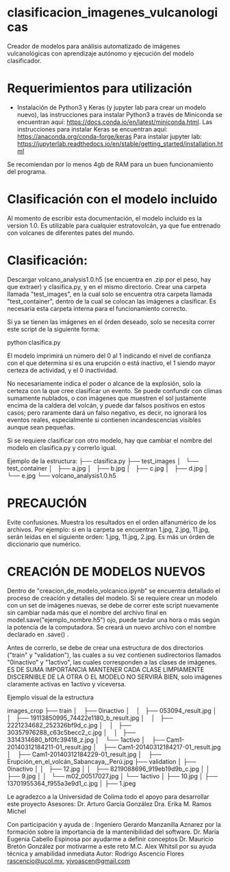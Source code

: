 # clasificacion_imagenes_vulcanologicas
Creador de modelos para análisis automatizado de imágenes vulcanológicas con aprendizaje autónomo y ejecución del modelo clasificador.

# Requerimientos para utilización
- Instalación de Python3 y Keras (y jupyter lab para crear un modelo nuevo), las instrucciones para instalar Python3 a través de Miniconda se encuentran aquí: https://docs.conda.io/en/latest/miniconda.html.
Las instrucciones para instalar Keras se encuentran aquí: https://anaconda.org/conda-forge/keras
Para instalar jupyter lab: https://jupyterlab.readthedocs.io/en/stable/getting_started/installation.html

Se recomiendan por lo menos 4gb de RAM para un buen funcionamiento del programa.


# Clasificación con el modelo incluido
Al momento de escribir esta documentación, el modelo incluido es la version 1.0. Es utilizable para cualquier estratovolcán, ya que fue entrenado con volcanes de diferentes pates del mundo.

# Clasificación:
Descargar volcano_analysis1.0.h5 (se encuentra en .zip por el peso, hay que extraer) y clasifica.py, y en el mismo directorio. Crear una carpeta llamada "test_images", en la cual solo se encuentra otra carpeta llamada "test_container", dentro de la cual se colocan las imágenes a clasificar. Es necesaria esta carpeta interna para el funcionamiento correcto.

Si ya se tienen las imágenes en el órden deseado, solo se necesita correr este script de la siguiente forma: 

python clasifica.py

El modelo imprimirá un número del 0 al 1 indicando el nivel de confianza con el que determina si es una erupción o está inactivo, el 1 siendo mayor certeza de actividad, y el 0 inactividad.

No necesariamente indica el poder o alcance de la explosión, solo la certeza con la que cree clasificar un evento. Se puede confundir con climas sumamente nublados, o con imágenes que muestren el sol justamente encima de la caldera del volcán, y puede dar falsos positivos en estos casos; pero raramente dará un falso negativo, es decir, no ignorará los eventos reales, especialmente si contienen incandescencias visibles aunque sean pequeñas.

Si se requiere clasificar con otro modelo, hay que cambiar el nombre del modelo en clasifica.py y correrlo igual.


Ejemplo de la estructura:
├── clasifica.py
├── test_images
│   └── test_container
│       ├── a.jpg
│       ├── b.jpg
│       ├── c.jpg
│       ├── d.jpg
│       └── e.jpg
└── volcano_analysis1.0.h5


# PRECAUCIÓN
Evite confusiones.
Muestra los resultados en el orden alfanumérico de los archivos. Por ejemplo: si en la carpeta se encuentran 1.jpg, 2.jpg, 11.jpg, serán leídas en el siguiente orden: 1.jpg, 11.jpg, 2.jpg. Es más un órden de  diccionario que numérico.


# CREACIÓN DE MODELOS NUEVOS
Dentro de "creacion_de_modelo_volcanico.ipynb" se encuentra detallado el proceso de creación y detalles del modelo. Si se requiere crear un modelo con un set de imágenes nuevas, se debe de correr este script nuevamente sin cambiar nada más que el nombre del archivo final en model.save("ejemplo_nombre.h5")  ojo, puede tardar una hora o más según la potencia de la computadora. Se creará un nuevo archivo con el nombre declarado en .save() .

Antes de correrlo, se debe de crear una estructura de dos directorios ("train" y "validation"), las cuales a su vez contienen sudirectorios llamados "0inactivo" y "1activo", las cuales corresponden a las clases de imágenes. ES DE SUMA IMPORTANCIA MANTENER CADA CLASE LIMPIAMENTE DISCERNIBLE DE LA OTRA O EL MODELO NO SERVIRÁ BIEN, solo imágenes claramente activas en 1activo y viceversa.

Ejemplo visual de la estructura

images_crop
├── train
│      ├── 0inactivo
│      │   ├── 053094_result.jpg
│      │   ├── 19113850995_74422e1180_b_result.jpg
│      │   ├── 2221234682_252326bf9d_c.jpg
│      │   ├── 30357976288_c63c5becc2_c.jpg
│      │   ├── 3314314680_bf0fc39418_z.jpg
│      └── 1activo
│          ├── Cam1-20140312184211-01_result.jpg
│          ├── Cam1-20140312184217-01_result.jpg
│          ├── Cam1-20140312184229-01_result.jpg
│          ├── Erupción_en_el_volcán_Sabancaya,_Perú.jpg
├── validation
│       ├── 0inactivo
│       │   ├── 12.jpg
│       │   ├── 8219088696_919eb19d9b_c.jpg
│       │   ├── 9.jpg
│       │   └── m02_00517027.jpg
│       └── 1activo
│           ├── 10.jpg
│           ├── 13701955364_f955a3e9d1_c.jpg
│           ├── 1.jpeg


Le agradezco a la Universidad de Colima todo el apoyo para desarrollar este proyecto
Asesores:
Dr. Arturo García González
Dra. Erika M. Ramos Michel
 

Con participación y ayuda de :
Ingeniero Gerardo Manzanilla Aznarez por la formación sobre la importancia de la mantenibilidad del software.
Dr. María Eugenia Cabello Espinosa por ayudarme a definir conceptos
Dr. Mauricio Bretón González por motivarme a este reto
M.C.  Alex Whitsil por su ayuda técnica y amabilidad inmediata
Autor: Rodrigo Ascencio Flores
rascencio@ucol.mx, yiyoascen@gmail.com  


